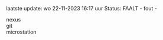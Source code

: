 laatste update: 
wo 22-11-2023 16:17   uur 
Status: FAALT - fout - 
<div class="service R">nexus</div><div class="service R">git</div><div class="service Y">microstation</div>